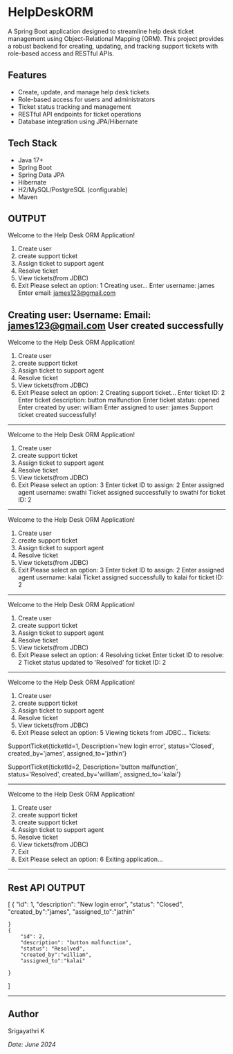 # HelpDeskORM

A Spring Boot application designed to streamline help desk ticket management using Object-Relational Mapping (ORM). This project provides a robust backend for creating, updating, and tracking support tickets with role-based access and RESTful APIs.

## Features

- Create, update, and manage help desk tickets
- Role-based access for users and administrators
- Ticket status tracking and management
- RESTful API endpoints for ticket operations
- Database integration using JPA/Hibernate

## Tech Stack

- Java 17+
- Spring Boot
- Spring Data JPA
- Hibernate
- H2/MySQL/PostgreSQL (configurable)
- Maven

## OUTPUT 


Welcome to the Help Desk ORM Application!
1. Create user
2. create support ticket
3. Assign ticket to support agent
4. Resolve ticket
5. View tickets(from JDBC)
6. Exit
Please select an option:
1
Creating user...
Enter username:
james
Enter email:
james123@gmail.com

Creating user: 
Username: 
Email: james123@gmail.com
User created successfully
---------------------------


Welcome to the Help Desk ORM Application!
1. Create user
2. create support ticket
3. Assign ticket to support agent
4. Resolve ticket
5. View tickets(from JDBC)
6. Exit
Please select an option:
2
Creating support ticket...
Enter ticket ID:
2
Enter ticket description:
button malfunction
Enter ticket status:
opened
Enter created by user:
william
Enter assigned to user:
james
Support ticket created successfully!
---------------------------

Welcome to the Help Desk ORM Application!
1. Create user
2. create support ticket
3. Assign ticket to support agent
4. Resolve ticket
5. View tickets(from JDBC)
6. Exit
Please select an option:
3
Enter ticket ID to assign:
2
Enter assigned agent username:
swathi
Ticket assigned successfully to swathi for ticket ID: 2
---------------------------


Welcome to the Help Desk ORM Application!
1. Create user
2. create support ticket
3. Assign ticket to support agent
4. Resolve ticket
5. View tickets(from JDBC)
6. Exit
Please select an option:
3
Enter ticket ID to assign:
2
Enter assigned agent username:
kalai
Ticket assigned successfully to kalai for ticket ID: 2
---------------------------


Welcome to the Help Desk ORM Application!
1. Create user
2. create support ticket
3. Assign ticket to support agent
4. Resolve ticket
5. View tickets(from JDBC)
6. Exit
Please select an option:
4
Resolving ticket
Enter ticket ID to resolve:
2
Ticket status updated to 'Resolved' for ticket ID: 2
---------------------------


Welcome to the Help Desk ORM Application!
1. Create user
2. create support ticket
3. Assign ticket to support agent
4. Resolve ticket
5. View tickets(from JDBC)
6. Exit
Please select an option:
5
Viewing tickets from JDBC...
Tickets:

SupportTicket{ticketId=1, Description='new login error', status='Closed', created_by='james', assigned_to='jathin'}

SupportTicket{ticketId=2, Description='button malfunction', status='Resolved', created_by='william', assigned_to='kalai'}

---------------------------


Welcome to the Help Desk ORM Application!
1. Create user
2. create support ticket
2. create support ticket
3. Assign ticket to support agent
4. Resolve ticket
5. View tickets(from JDBC)
6. Exit
6. Exit
Please select an option:
6
Exiting application...
---------------------------------

## Rest API OUTPUT

[
    {
        "id": 1,
        "description": "New login error",
        "status": "Closed",
        "created_by":"james",
        "assigned_to":"jathin"
        
    }
    {
        "id": 2,
        "description": "button malfunction",
        "status": "Resolved",
        "created_by":"william",
        "assigned_to":"kalai"
        
    }
]

---

## Author

Srigayathri K

_Date: June 2024_
